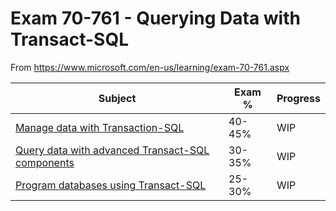 # Exam 70-761 - Querying Data with Transact-SQL

From https://www.microsoft.com/en-us/learning/exam-70-761.aspx

Subject|Exam %|Progress
-------|------|--------
[Manage data with Transaction-SQL](https://github.com/VR40Disc/MCSA--SQL-2016-Database-Development/blob/master/70-761/Manage-data)|40-45%|WIP|
[Query data with advanced Transact-SQL components](https://github.com/VR40Disc/MCSA--SQL-2016-Database-Development/tree/master/70-761/Query-data)|30-35%|WIP
[Program databases using Transact-SQL](https://github.com/VR40Disc/MCSA--SQL-2016-Database-Development/tree/master/70-761/Program-databases)|25-30%|WIP





